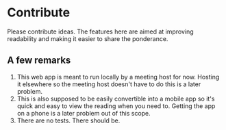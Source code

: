 # Contribute

Please contribute ideas. The features here are aimed at improving readability and making it easier to share the ponderance. 

## A few remarks

1. This web app is meant to run locally by a meeting host for now. Hosting it elsewhere so the meeting host doesn't have to do this is a later problem.
2. This is also supposed to be easily convertible into a mobile app so it's quick and easy to view the reading when you need to. Getting the app on a phone is a later problem out of this scope.
3. There are no tests. There should be. 